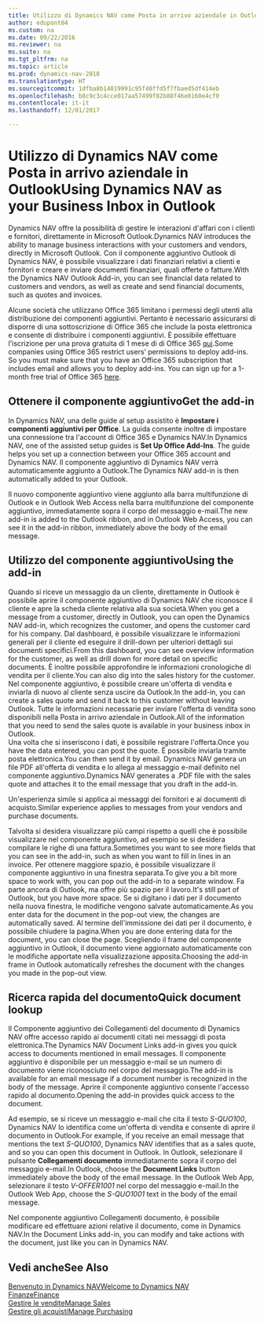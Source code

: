 ```yaml
---
title: Utilizzo di Dynamics NAV come Posta in arrivo aziendale in Outlook
author: edupont04
ms.custom: na
ms.date: 09/22/2016
ms.reviewer: na
ms.suite: na
ms.tgt_pltfrm: na
ms.topic: article
ms.prod: dynamics-nav-2018
ms.translationtype: HT
ms.sourcegitcommit: 1dfba8b14019991c95f40ffd5f7fbaed5df414eb
ms.openlocfilehash: b8c9c3c4cce017aa57499f82b88f46e0160e4cf0
ms.contentlocale: it-it
ms.lasthandoff: 12/01/2017

---
```


# <a name="using-dynamics-nav-as-your-business-inbox-in-outlook"></a><span data-ttu-id="5f8b8-102">Utilizzo di Dynamics NAV come Posta in arrivo aziendale in Outlook</span><span class="sxs-lookup"><span data-stu-id="5f8b8-102">Using Dynamics NAV as your Business Inbox in Outlook</span></span>
<span data-ttu-id="5f8b8-103">Dynamics NAV offre la possibilità di gestire le interazioni d'affari con i clienti e fornitori, direttamente in Microsoft Outlook.</span><span class="sxs-lookup"><span data-stu-id="5f8b8-103">Dynamics NAV introduces the ability to manage business interactions with your customers and vendors, directly in Microsoft Outlook.</span></span> <span data-ttu-id="5f8b8-104">Con il componente aggiuntivo Outlook di Dynamics NAV, è possibile visualizzare i dati finanziari relativi a clienti e fornitori e creare e inviare documenti finanziari, quali offerte o fatture.</span><span class="sxs-lookup"><span data-stu-id="5f8b8-104">With the Dynamics NAV Outlook Add-in, you can see financial data related to customers and vendors, as well as create and send financial documents, such as quotes and invoices.</span></span>  

<span data-ttu-id="5f8b8-105">Alcune società che utilizzano Office 365 limitano i permessi degli utenti alla distribuzione dei componenti aggiuntivi. Pertanto è necessario assicurarsi di disporre di una sottoscrizione di Office 365 che include la posta elettronica e consente di distribuire i componenti aggiuntivi. È possibile effettuare l'iscrizione per una prova gratuita di 1 mese di di Office 365 [qui](https://products.office.com/try).</span><span class="sxs-lookup"><span data-stu-id="5f8b8-105">Some companies using Office 365 restrict users’ permissions to deploy add-ins. So you must make sure that you have an Office 365 subscription that includes email and allows you to deploy add-ins. You can sign up for a 1-month free trial of Office 365 [here](https://products.office.com/try).</span></span>  

## <a name="get-the-add-in"></a><span data-ttu-id="5f8b8-106">Ottenere il componente aggiuntivo</span><span class="sxs-lookup"><span data-stu-id="5f8b8-106">Get the add-in</span></span>
<span data-ttu-id="5f8b8-107">In Dynamics NAV, una delle guide al setup assistito è **Impostare i componenti aggiuntivi per Office**. La guida consente inoltre di impostare una connessione tra l'account di Office 365 e Dynamics NAV.</span><span class="sxs-lookup"><span data-stu-id="5f8b8-107">In Dynamics NAV, one of the assisted setup guides is **Set Up Office Add-Ins**. The guide helps you  set up a connection between your Office 365 account and Dynamics NAV.</span></span> <span data-ttu-id="5f8b8-108">Il componente aggiuntivo di Dynamics NAV verrà automaticamente aggiunto a Outlook.</span><span class="sxs-lookup"><span data-stu-id="5f8b8-108">The Dynamics NAV add-in is then automatically added to your Outlook.</span></span>  

<span data-ttu-id="5f8b8-109">Il nuovo componente aggiuntivo viene aggiunto alla barra multifunzione di Outlook e in Outlook Web Access nella barra multifunzione del componente aggiuntivo, immediatamente sopra il corpo del messaggio e-mail.</span><span class="sxs-lookup"><span data-stu-id="5f8b8-109">The new add-in is added to the Outlook ribbon, and in Outlook Web Access, you can see it in the add-in ribbon, immediately above the body of the email message.</span></span>  

## <a name="using-the-add-in"></a><span data-ttu-id="5f8b8-110">Utilizzo del componente aggiuntivo</span><span class="sxs-lookup"><span data-stu-id="5f8b8-110">Using the add-in</span></span>
<span data-ttu-id="5f8b8-111">Quando si riceve un messaggio da un cliente, direttamente in Outlook è possibile aprire il componente aggiuntivo di Dynamics NAV che riconosce il cliente e apre la scheda cliente relativa alla sua società.</span><span class="sxs-lookup"><span data-stu-id="5f8b8-111">When you get a message from a customer, directly in Outlook, you can open the Dynamics NAV add-in, which recognizes the customer, and opens the customer card for his company.</span></span> <span data-ttu-id="5f8b8-112">Dal dashboard, è possibile visualizzare le informazioni generali per il cliente ed eseguire il drill-down per ulteriori dettagli sui documenti specifici.</span><span class="sxs-lookup"><span data-stu-id="5f8b8-112">From this dashboard, you can see overview information for the customer, as well as drill down for more detail on specific documents.</span></span> <span data-ttu-id="5f8b8-113">È inoltre possibile approfondire le informazioni cronologiche di vendita per il cliente.</span><span class="sxs-lookup"><span data-stu-id="5f8b8-113">You can also dig into the sales history for the customer.</span></span>
<span data-ttu-id="5f8b8-114">Nel componente aggiuntivo, è possibile creare un'offerta di vendita e inviarla di nuovo al cliente senza uscire da Outlook.</span><span class="sxs-lookup"><span data-stu-id="5f8b8-114">In the add-in, you can create a sales quote and send it back to this customer without leaving Outlook.</span></span> <span data-ttu-id="5f8b8-115">Tutte le informazioni necessarie per inviare l'offerta di vendita sono disponibili nella Posta in arrivo aziendale in Outlook.</span><span class="sxs-lookup"><span data-stu-id="5f8b8-115">All of the information that you need to send the sales quote is available in your business inbox in Outlook.</span></span>  
<span data-ttu-id="5f8b8-116">Una volta che si inseriscono i dati, è possibile registrare l'offerta.</span><span class="sxs-lookup"><span data-stu-id="5f8b8-116">Once you have the data entered, you can post the quote.</span></span> <span data-ttu-id="5f8b8-117">È possibile inviarla tramite posta elettronica.</span><span class="sxs-lookup"><span data-stu-id="5f8b8-117">You can then send it by email.</span></span> <span data-ttu-id="5f8b8-118">Dynamics NAV genera un file PDF all'offerta di vendita e lo allega al messaggio e-mail definito nel componente aggiuntivo.</span><span class="sxs-lookup"><span data-stu-id="5f8b8-118">Dynamics NAV generates a .PDF file with the sales quote and attaches it to the email message that you draft in the add-in.</span></span>  

<span data-ttu-id="5f8b8-119">Un'esperienza simile si applica ai messaggi dei fornitori e ai documenti di acquisto.</span><span class="sxs-lookup"><span data-stu-id="5f8b8-119">Similar experience applies to messages from your vendors and purchase documents.</span></span>  

<span data-ttu-id="5f8b8-120">Talvolta si desidera visualizzare più campi rispetto a quelli che è possibile visualizzare nel componente aggiuntivo, ad esempio se si desidera compilare le righe di una fattura.</span><span class="sxs-lookup"><span data-stu-id="5f8b8-120">Sometimes you want to see more fields that you can see in the add-in, such as when you want to fill in lines in an invoice.</span></span> <span data-ttu-id="5f8b8-121">Per ottenere maggiore spazio, è possibile visualizzare il componente aggiuntivo in una finestra separata.</span><span class="sxs-lookup"><span data-stu-id="5f8b8-121">To give you a bit more space to work with, you can pop out the add-in to a separate window.</span></span> <span data-ttu-id="5f8b8-122">Fa parte ancora di Outlook, ma offre più spazio per il lavoro.</span><span class="sxs-lookup"><span data-stu-id="5f8b8-122">It's still part of Outlook, but you have more space.</span></span> <span data-ttu-id="5f8b8-123">Se si digitano i dati per il documento nella nuova finestra, le modifiche vengono salvate automaticamente.</span><span class="sxs-lookup"><span data-stu-id="5f8b8-123">As you enter data for the document in the pop-out view, the changes are automatically saved.</span></span> <span data-ttu-id="5f8b8-124">Al termine dell'immissione dei dati per il documento, è possibile chiudere la pagina.</span><span class="sxs-lookup"><span data-stu-id="5f8b8-124">When you are done entering data for the document, you can close the page.</span></span> <span data-ttu-id="5f8b8-125">Scegliendo il frame del componente aggiuntivo in Outlook, il documento viene aggiornato automaticamente con le modifiche apportate nella visualizzazione apposita.</span><span class="sxs-lookup"><span data-stu-id="5f8b8-125">Choosing the add-in frame in Outlook automatically refreshes the document with the changes you made in the pop-out view.</span></span>  

## <a name="quick-document-lookup"></a><span data-ttu-id="5f8b8-126">Ricerca rapida del documento</span><span class="sxs-lookup"><span data-stu-id="5f8b8-126">Quick document lookup</span></span>
<span data-ttu-id="5f8b8-127">Il Componente aggiuntivo dei Collegamenti del documento di Dynamics NAV offre accesso rapido ai documenti citati nei messaggi di posta elettronica.</span><span class="sxs-lookup"><span data-stu-id="5f8b8-127">The Dynamics NAV Document Links add-in gives you quick access to documents mentioned in email messages.</span></span> <span data-ttu-id="5f8b8-128">Il componente aggiuntivo è disponibile per un messaggio e-mail se un numero di documento viene riconosciuto nel corpo del messaggio.</span><span class="sxs-lookup"><span data-stu-id="5f8b8-128">The add-in is available for an email message if a document number is recognized in the body of the message.</span></span> <span data-ttu-id="5f8b8-129">Aprire il componente aggiuntivo consente l'accesso rapido al documento.</span><span class="sxs-lookup"><span data-stu-id="5f8b8-129">Opening the add-in provides quick access to the document.</span></span>  

<span data-ttu-id="5f8b8-130">Ad esempio, se si riceve un messaggio e-mail che cita il testo *S-QUO100*, Dynamics NAV lo identifica come un'offerta di vendita e consente di aprire il documento in Outlook.</span><span class="sxs-lookup"><span data-stu-id="5f8b8-130">For example, if you receive an email message that mentions the text *S-QUO100*, Dynamics NAV identifies that as a sales quote, and so you can open this document in Outlook.</span></span> <span data-ttu-id="5f8b8-131">In Outlook, selezionare il pulsante **Collegamenti documento** immediatamente sopra il corpo del messaggio e-mail.</span><span class="sxs-lookup"><span data-stu-id="5f8b8-131">In Outlook, choose the **Document Links** button immediately above the body of the email message.</span></span> <span data-ttu-id="5f8b8-132">In the Outlook Web App, selezionare il testo *V-OFFER1001* nel corpo del messaggio e-mail.</span><span class="sxs-lookup"><span data-stu-id="5f8b8-132">In the Outlook Web App, choose the *S-QUO1001* text in the body of the email message.</span></span>  

<span data-ttu-id="5f8b8-133">Nel componente aggiuntivo Collegamenti documento, è possibile modificare ed effettuare azioni relative il documento, come in Dynamics NAV.</span><span class="sxs-lookup"><span data-stu-id="5f8b8-133">In the Document Links add-in, you can modify and take actions with the document, just like you can in Dynamics NAV.</span></span>

## <a name="see-also"></a><span data-ttu-id="5f8b8-134">Vedi anche</span><span class="sxs-lookup"><span data-stu-id="5f8b8-134">See Also</span></span>
[<span data-ttu-id="5f8b8-135">Benvenuto in Dynamics NAV</span><span class="sxs-lookup"><span data-stu-id="5f8b8-135">Welcome to Dynamics NAV</span></span>](across-get-started.md)  
[<span data-ttu-id="5f8b8-136">Finanze</span><span class="sxs-lookup"><span data-stu-id="5f8b8-136">Finance</span></span>](finance.md)  
[<span data-ttu-id="5f8b8-137">Gestire le vendite</span><span class="sxs-lookup"><span data-stu-id="5f8b8-137">Manage Sales</span></span>](sales-manage-sales.md)  
[<span data-ttu-id="5f8b8-138">Gestire gli acquisti</span><span class="sxs-lookup"><span data-stu-id="5f8b8-138">Manage Purchasing</span></span>](purchasing-manage-purchasing.md)  


